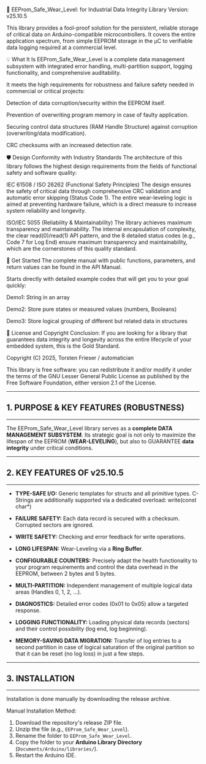💎 EEProm_Safe_Wear_Level: for Industrial Data Integrity
Library Version: v25.10.5

This library provides a fool-proof solution for the persistent, reliable storage of critical data on Arduino-compatible microcontrollers. It covers the entire application spectrum, from simple EEPROM storage in the μC to verifiable data logging required at a commercial level.

💡 What It Is
EEProm_Safe_Wear_Level is a complete data management subsystem with integrated error handling, multi-partition support, logging functionality, and comprehensive auditability.

It meets the high requirements for robustness and failure safety needed in commercial or critical projects:

Detection of data corruption/security within the EEPROM itself.

Prevention of overwriting program memory in case of faulty application.

Securing control data structures (RAM Handle Structure) against corruption (overwriting/data modification).

CRC checksums with an increased detection rate.

🛡️ Design Conformity with Industry Standards
The architecture of this library follows the highest design requirements from the fields of functional safety and software quality:

IEC 61508 / ISO 26262 (Functional Safety Principles)
The design ensures the safety of critical data through comprehensive CRC validation and automatic error skipping (Status Code 1). The entire wear-leveling logic is aimed at preventing hardware failure, which is a direct measure to increase system reliability and longevity.

ISO/IEC 5055 (Reliability & Maintainability)
The library achieves maximum transparency and maintainability. The internal encapsulation of complexity, the clear read(0)/read(1) API pattern, and the 8 detailed status codes (e.g., Code 7 for Log End) ensure maximum transparency and maintainability, which are the cornerstones of this quality standard.

🚀 Get Started
The complete manual with public functions, parameters, and return values can be found in the API Manual.

Starts directly with detailed example codes that will get you to your goal quickly:

Demo1: String in an array

Demo2: Store pure states or measured values (numbers, Booleans)

Demo3: Store logical grouping of different but related data in structures

📜 License and Copyright
Conclusion: If you are looking for a library that guarantees data integrity and longevity across the entire lifecycle of your embedded system, this is the Gold Standard.

Copyright (C) 2025, Torsten Frieser / automatician

This library is free software: you can redistribute it and/or modify it under the terms of the GNU Lesser General Public License as published by the Free Software Foundation, either version 2.1 of the License.

-------------------------------------------------------------------------------
## 1. PURPOSE & KEY FEATURES (ROBUSTNESS)
-------------------------------------------------------------------------------

The EEProm_Safe_Wear_Level library serves as a **complete DATA MANAGEMENT
SUBSYSTEM**. Its strategic goal is not only to maximize the lifespan of the
EEPROM (**WEAR-LEVELING**), but also to GUARANTEE **data integrity** under
critical conditions.

-------------------------------------------------------------------------------
## 2. KEY FEATURES OF v25.10.5
-------------------------------------------------------------------------------

* **TYPE-SAFE I/O:** Generic templates for structs and all primitive types. 
C-Strings are additionally supported via a dedicated overload: write(const char*)

* **FAILURE SAFETY:** Each data record is secured with a checksum.
  Corrupted sectors are ignored.

* **WRITE SAFETY:** Checking and error feedback for write operations.

* **LONG LIFESPAN:** Wear-Leveling via a **Ring Buffer**.

* **CONFIGURABLE COUNTERS:** Precisely adapt the health functionality
  to your program requirements and control the data overhead in the EEPROM,
  between 2 bytes and 5 bytes.

* **MULTI-PARTITION:** Independent management of multiple logical
  data areas (Handles 0, 1, 2, ...).

* **DIAGNOSTICS:** Detailed error codes (0x01 to 0x05) allow a
  targeted response.

* **LOGGING FUNCTIONALITY:** Loading physical data records (sectors) and their
  control possibility (log end, log beginning).

* **MEMORY-SAVING DATA MIGRATION:** Transfer of log entries to a second partition
   in case of logical saturation of the original partition so that it can be reset
   (no log loss) in just a few steps.

-------------------------------------------------------------------------------
## 3. INSTALLATION
-------------------------------------------------------------------------------

Installation is done manually by downloading the release archive.

Manual Installation Method:
1. Download the repository's release ZIP file.
2. Unzip the file (e.g., `EEProm_Safe_Wear_Level`).
3. Rename the folder to `EEProm_Safe_Wear_Level`.
4. Copy the folder to your **Arduino Library Directory**
   (`Documents/Arduino/libraries/`).
5. Restart the Arduino IDE.

